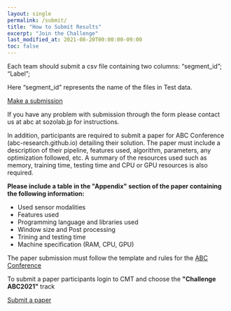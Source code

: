 ```yaml
---
layout: single
permalink: /submit/
title: "How to Submit Results"
excerpt: "Join the Challenge"
last_modified_at: 2021-08-20T00:00:00-09:00
toc: false
---
```


Each team should submit a csv file containing two columns: “segment_id”; “Label”;

Here “segment_id” represents the name of the files in Test data.

[Make a submission](https://forms.gle/s1qaHsnK1A9snVy29)

If you have any problem with submission through the form please contact us at
abc at sozolab.jp for instructions.

In addition, participants are required to submit a paper for ABC Conference (abc-research.github.io) detailing their solution. The paper must include a description of their pipeline, features used, algorithm, parameters, any optimization followed, etc.
A summary of the resources used such as memory, training time, testing time and CPU or GPU resources is also required.

<b>Please include a table in the "Appendix" section of the paper containing the following information:</b>
<ul>
  <li>Used sensor modalities</li>
  <li>Features used</li>
  <li>Programming language and libraries used</li>
  <li>Window size and Post processing</li>
  <li>Trining and testing time</li>
  <li>Machine specification (RAM, CPU, GPU)</li>
</ul>

The paper submission must follow the template and rules for the [ABC Conference](https://abc-research.github.io)

To submit a paper participants login to CMT and choose the __"Challenge ABC2021"__ track

[Submit a paper](https://cmt3.research.microsoft.com/ABC2021/Submission/Index)
